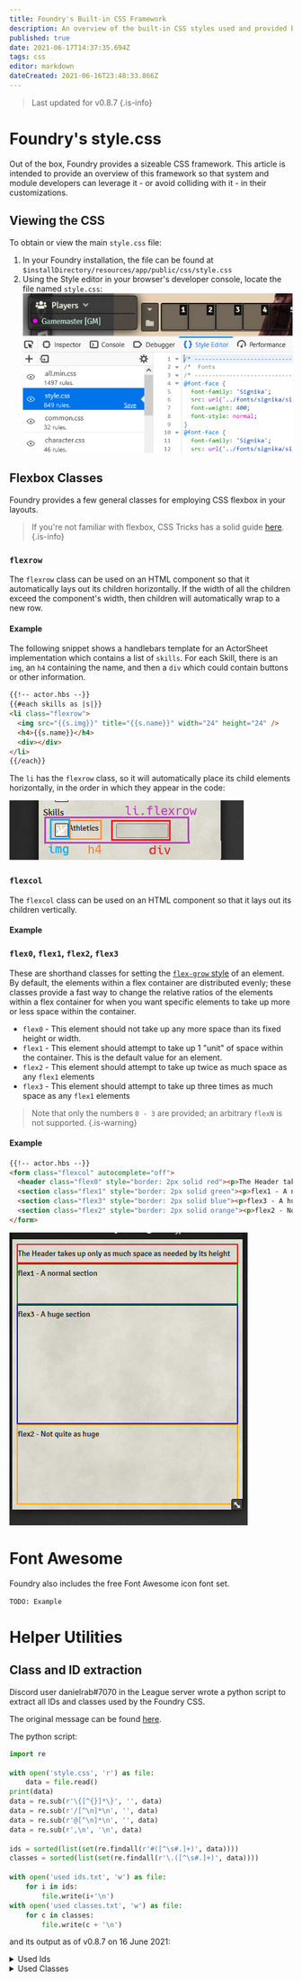 ```yaml
---
title: Foundry's Built-in CSS Framework
description: An overview of the built-in CSS styles used and provided by Foundry
published: true
date: 2021-06-17T14:37:35.694Z
tags: css
editor: markdown
dateCreated: 2021-06-16T23:48:33.866Z
---
```


> Last updated for v0.8.7
{.is-info}

# Foundry's style.css

Out of the box, Foundry provides a sizeable CSS framework. This article is intended to provide an overview of this framework so that system and module developers can leverage it - or avoid colliding with it - in their customizations.

## Viewing the CSS

To obtain or view the main `style.css` file:

1. In your Foundry installation, the file can be found at `$installDirectory/resources/app/public/css/style.css`
1. Using the Style editor in your browser's developer console, locate the file named `style.css`:
![foundrycss.png](/development/guides/builtin-css/foundrycss.png)

## Flexbox Classes

Foundry provides a few general classes for employing CSS flexbox in your layouts.

> If you're not familiar with flexbox, CSS Tricks has a solid guide [here](https://css-tricks.com/snippets/css/a-guide-to-flexbox/).
{.is-info}


### `flexrow`

The `flexrow` class can be used on an HTML component so that it automatically lays out its children horizontally. If the width of all the children exceed the component's width, then children will automatically wrap to a new row.

#### Example

The following snippet shows a handlebars template for an ActorSheet implementation which contains a list of `skills`. For each Skill, there is an `img`, an `h4` containing the name, and then a `div` which could contain buttons or other information.

```html
{{!-- actor.hbs --}}
{{#each skills as |s|}}
<li class="flexrow">
  <img src="{{s.img}}" title="{{s.name}}" width="24" height="24" />
  <h4>{{s.name}}</h4>
  <div></div>
</li>
{{/each}}
```

The `li` has the `flexrow` class, so it will automatically place its child elements horizontally, in the order in which they appear in the code:

![skills.png](/development/guides/builtin-css/skills.png)

### `flexcol`

The `flexcol` class can be used on an HTML component so that it lays out its children vertically.

#### Example 

### `flex0`, `flex1`, `flex2`, `flex3`

These are shorthand classes for setting the [`flex-grow` style](https://css-tricks.com/snippets/css/a-guide-to-flexbox/#flex-grow) of an element. By default, the elements within a flex container are distributed evenly; these classes provide a fast way to change the relative ratios of the elements within a flex container for when you want specific elements to take up more or less space within the container.

* `flex0` - This element should not take up any more space than its fixed height or width.
* `flex1` - This element should attempt to take up 1 "unit" of space within the container. This is the default value for an element.
* `flex2` - This element should attempt to take up twice as much space as any `flex1` elements
* `flex3` - This element should attempt to take up three times as much space as any `flex1` elements

> Note that only the numbers `0 - 3` are provided; an arbitrary `flexN` is not supported.
{.is-warning}

#### Example

```html
{{!-- actor.hbs --}}
<form class="flexcol" autocomplete="off">
  <header class="flex0" style="border: 2px solid red"><p>The Header takes up only as much space as needed by its height</p></header>
  <section class="flex1" style="border: 2px solid green"><p>flex1 - A normal section</p></section>
  <section class="flex3" style="border: 2px solid blue"><p>flex3 - A huge section</p></section>
  <section class="flex2" style="border: 2px solid orange"><p>flex2 - Not quite as huge</p></section>
</form>
```

![flex-ratios.png](/development/guides/builtin-css/flex-ratios.png)

# Font Awesome

Foundry also includes the free Font Awesome icon font set.

`TODO: Example`

# Helper Utilities

## Class and ID extraction

Discord user danielrab#7070 in the League server wrote a python script to extract all IDs and classes used by the Foundry CSS.

The original message can be found [here](https://discord.com/channels/732325252788387980/734755256524865557/854858038639591464).

The python script:

```python
import re

with open('style.css', 'r') as file:
    data = file.read()
print(data)
data = re.sub(r'\{[^{}]*\}', '', data)
data = re.sub(r'/[^\n]*\n', '', data)
data = re.sub(r'@[^\n]*\n', '', data)
data = re.sub(r',\n', '\n', data)

ids = sorted(list(set(re.findall(r'#([^\s#.]+)', data))))
classes = sorted(list(set(re.findall(r'\.([^\s#.]+)', data))))

with open('used ids.txt', 'w') as file:
    for i in ids:
        file.write(i+'\n')
with open('used classes.txt', 'w') as file:
    for c in classes:
        file.write(c + '\n')
```

and its output as of v0.8.7 on 16 June 2021:

<details>
<summary>Used Ids</summary>

- action-bar
- av-config
- board
- camera-views
- characters
- chat
- chat-controls
- chat-form
- chat-log
- chat-notification
- client-settings
- combat
- combat-controls
- combat-round
- combat-tracker
- compendium
- context
- context-menu
- controls
- controls-reference
- currently-playing
- drag-preview
- drawing-config
- entity-create
- error
- eula
- eula-content
- eula-sign
- eula-updated
- force-update
- game-details
- global-volume
- hotbar
- hotbar-directory-controls
- hud
- install-package
- join-game
- journal
- loading
- loading-bar
- logo
- macro-list
- manage-players
- menu
- menu-items
- module-management
- nav-toggle
- nav-toggle:hover
- navigation
- notifications
- pause
- permissions-config
- player-config
- player-list
- players
- playlists
- progress
- return
- scene-list
- scenes
- session-schedule
- settings
- setup
- setup-configuration
- sidebar
- sidebar-tabs
- token-drop
- token-hud
- update-channel
- update-notes
- world-config
- world-description
- world-title
</details>

<details>
<summary>Used Classes</summary>

- Error
- Success
- Warning
- action
- action-buttons
- active
- active-effect-sheet
- active:hover
- app
- attribute
- av-control
- avatar
- background
- banner
- bar
- bar-controls
- bar-data
- bar1
- bar2
- blind
- blindroll
- bottom
- broken
- bubble-content
- camera-box-dock
- camera-box-popout
- camera-size-large
- camera-size-medium
- camera-size-small
- camera-view
- camera-view-popout
- categories
- category
- center
- changes-list
- chat-bubble
- chat-control-icon
- chat-message
- chat-popout
- checkbox
- checkbox-label
- close
- col
- collapse
- collapsed
- color
- combat-cycle
- combatant
- combatant-control
- combatant-controls
- combatant:hover
- command
- compendium
- compendium-footer
- compendium-list
- compendium-pack
- content
- context
- context-item
- context-item:hover
- context-items
- control-bar
- control-buttons
- control-icon
- control-icon:first-child
- control-icon:hover
- control-tool
- control-tool:hover
- control-tools
- count
- create-entity
- create-folder
- crit
- css
- current-dir
- current-players
- d10
- d12
- d20
- d4
- d6
- d8
- dark
- default
- defeated
- description
- dialog
- dialog-buttons
- dice-flavor
- dice-formula
- dice-part
- dice-part:hover
- dice-result
- dice-roll
- dice-rolls
- dice-tooltip
- dice-total
- die
- dir
- directory
- directory-footer
- directory-header
- directory-item
- directory-item:last-child
- directory-list
- disabled
- disabled:hover
- discarded
- display-modes
- draggable
- drawn
- droptarget
- editor
- editor-content
- editor-edit
- editor:hover
- effect-change
- effect-change:last-child
- effect-control
- effect-control:hover
- effect-controls
- effects
- effects-header
- elevation
- emote
- encounters
- entity
- entity-link
- entity-name
- error
- error::before
- expand
- expand-down
- expand-up
- exploded:before
- fa
- fa-arrows-alt-v
- fa-external-link-square-alt
- fail
- failure
- fas
- file-picker
- filename
- filepicker
- filter
- filter-dir
- flavor-text
- flex0
- flex1
- flex2
- flex3
- flexcol
- flexrow
- folder
- folder-header
- form-fields
- form-group
- form-group-stacked
- form-header
- global-control
- gm
- gmroll
- grid-label
- header
- header-search
- hidden
- hint
- hotkey-list
- hover
- ic
- image-popout
- images-list
- inactive
- inactive:hover
- index
- info
- info::before
- initiative
- inline-roll
- inline-roll:hover
- install
- installed
- item
- javascript
- join-footer
- journal
- journal-sheet
- key
- keys
- languages
- left
- lightbox-image
- list-filters
- local-camera
- lock-result
- lock-toggle
- locked
- macro
- macro-icon
- macro-key
- macro-sheet
- macro:hover
- max
- mce-btn
- mce-btn:hover
- mce-ico
- mce-panel
- mce-top-part
- mce-top-part::before
- message
- message-content
- message-header
- message-metadata
- message-sender
- middle
- min
- minimized
- mode
- module-header
- name
- nav-item
- no-video
- noborder
- notes
- notification
- notification-bar
- notification-pip
- notification::before
- overlay
- pack-title
- package
- package-controls
- package-description
- package-footer
- package-list
- package-metadata
- package-overview
- package-tags
- package-title
- package-url
- package:last-child
- packages
- packages-loading
- page-control
- page-number
- part-flavor
- part-formula
- part-header
- part-total
- paused
- pct
- permission
- permissions-list
- picked
- picker
- placeable-hud
- player
- player-active
- player-name
- players-hidden
- players-mode
- playlist
- playlist-header
- playlist-name
- playlist-sounds
- privacy
- private
- profile
- progress-bar
- public
- range-value
- requires
- reroll
- rerolled
- result-controls
- result-details
- result-image
- result-range
- result-target
- result-text
- result-type
- result-weight
- right
- roll
- roll-table-config
- roll-type-select
- roll:hover
- roulette
- scene
- scene-control
- scene-control:hover
- scene-notes
- scene-player
- scene-players
- scene-sheet
- scene:last-child
- secret
- selected-file
- self
- sep
- settings-list
- setup-footer
- sheet
- sheet-footer
- sheet-header
- sheet-tabs
- show
- sidebar-popout
- sidebar-tab
- sound
- sound-control
- sound-controls
- sound-playback
- sound-timer
- speaking
- stacked
- status-effects
- status-hidden
- status-icons
- status-muted
- stream
- subdirectory
- subdirectory:empty
- submenu
- success
- tab
- tab[data-tab]
- table-description
- table-draw
- table-header
- table-result
- table-result:last-child
- table-results
- tabs
- tag
- thumbs-list
- tile-size
- tiles-list
- title
- toggle
- toggle:hover
- token-effect
- token-effects
- token-image
- token-initiative
- token-name
- token-resource
- token-sheet
- tooltip
- tox
- tox-edit-area__iframe
- tox-tbtn
- tox-tbtn[title="Formats"]
- tox-tinymce
- tox-toolbar
- unavailable
- units
- unknown
- unlock
- update
- update-notes
- updated-packages-table
- upload-file
- user-avatar
- user-camera
- user-config
- user-delete
- value
- video-container
- video-container::before
- video-containers
- view
- visibilities
- visibility
- vol-max
- vol-min
- volume-bar
- volume-icon
- warning
- warning::before
- watermark
- webrtc-dock-camera-container
- webrtc-dock-empty
- whisper
- whisper-to
- window-app
- window-content
- window-header
- window-resizable-handle
- window-title
- world-desc
- zhover
</details>